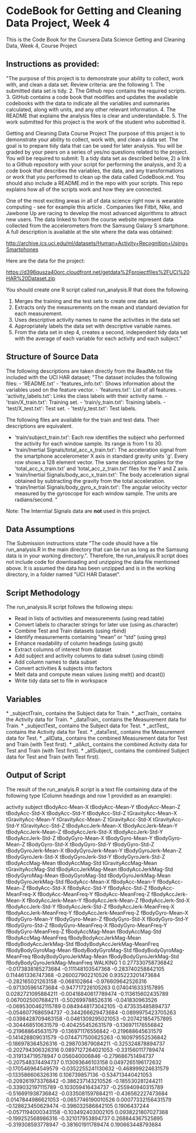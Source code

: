 <h1> CodeBook for Getting and Cleaning Data Project, Week 4 </h1>

This is the Code Book for the Coursera Data Science Getting and Cleaning Data, Week 4, Course Project

<h2>Instructions as provided:</h2>
"The purpose of this project is to demonstrate your ability to collect, work with, and clean a data set.
Review criteria: are the following 
1. The submitted data set is tidy.
2. The Github repo contains the required scripts.
3. GitHub contains a code book that modifies and updates the available codebooks with the data to indicate all the variables and summaries calculated, along with units, and any other relevant information.
4. The README that explains the analysis files is clear and understandable.
5. The work submitted for this project is the work of the student who submitted it.

Getting and Cleaning Data Course Project
The purpose of this project is to demonstrate your ability to collect, work with, and clean a data set. The goal is to prepare tidy data that can be used for later analysis. You will be graded by your peers on a series of yes/no questions related to the project. You will be required to submit: 1) a tidy data set as described below, 2) a link to a Github repository with your script for performing the analysis, and 3) a code book that describes the variables, the data, and any transformations or work that you performed to clean up the data called CodeBook.md. You should also include a README.md in the repo with your scripts. This repo explains how all of the scripts work and how they are connected.

One of the most exciting areas in all of data science right now is wearable computing - see for example this article . Companies like Fitbit, Nike, and Jawbone Up are racing to develop the most advanced algorithms to attract new users. The data linked to from the course website represent data collected from the accelerometers from the Samsung Galaxy S smartphone. A full description is available at the site where the data was obtained:

http://archive.ics.uci.edu/ml/datasets/Human+Activity+Recognition+Using+Smartphones

Here are the data for the project:

https://d396qusza40orc.cloudfront.net/getdata%2Fprojectfiles%2FUCI%20HAR%20Dataset.zip

You should create one R script called run_analysis.R that does the following.

1. Merges the training and the test sets to create one data set.
2. Extracts only the measurements on the mean and standard deviation for each measurement.
3. Uses descriptive activity names to name the activities in the data set
4. Appropriately labels the data set with descriptive variable names.
5. From the data set in step 4, creates a second, independent tidy data set with the average of each variable for each activity and each subject."

<h2> Structure of Source Data </h2>
The following descriptions are taken directly from the ReadMe.txt file included with the UCI HAR dataset;
"The dataset includes the following files:
- 'README.txt'
- 'features_info.txt': Shows information about the variables used on the feature vector.
- 'features.txt': List of all features.
- 'activity_labels.txt': Links the class labels with their activity name.
- 'train/X_train.txt': Training set.
- 'train/y_train.txt': Training labels.
- 'test/X_test.txt': Test set.
- 'test/y_test.txt': Test labels.

The following files are available for the train and test data. Their descriptions are equivalent. 

- 'train/subject_train.txt': Each row identifies the subject who performed the activity for each window sample. Its range is from 1 to 30. 
- 'train/Inertial Signals/total_acc_x_train.txt': The acceleration signal from the smartphone accelerometer X axis in standard gravity units 'g'. Every row shows a 128 element vector. The same description applies for the 'total_acc_x_train.txt' and 'total_acc_z_train.txt' files for the Y and Z axis. 
- 'train/Inertial Signals/body_acc_x_train.txt': The body acceleration signal obtained by subtracting the gravity from the total acceleration. 
- 'train/Inertial Signals/body_gyro_x_train.txt': The angular velocity vector measured by the gyroscope for each window sample. The units are radians/second. "

Note:  The Interntial Signals data are **not** used in this project.  

<h2>Data Assumptions</h2>

The Submission instructions state "The code should have a file run_analysis.R in the main directory that can be run as long as the Samsung data is in your working directory.".  Therefore, the run_analysis.R script does not include code for downloading and unzipping the data file mentioned above.  It is assumed the data has been unzipped and is in the working directory, in a folder named "UCI HAR Dataset". 

<h2> Script Methodology </h2>

The run_analysis.R script follows the following steps:

* Read in lists of activities and measurements (using read.table)
* Convert labels to character strings for later use (using as.character)
* Combine Test and Train datasets (using rbind)
* Identify measurements containing “mean” or “std” (using grep)
* Enhance readability of column headings (using gsub)
* Extract columns of interest from dataset 
* Add subject and activity columns to data subset (using cbind)
* Add column names to data subset
* Convert activities & subjects into factors
* Melt data and compute mean values (using melt() and dcast())
* Write tidy data set to file in workspace 

<h2> Variables </h2>
* _subjectTrain_ contains the Subject data for Train. 
* _actTrain_ contains the Activity data for Train. 
* _dataTrain_ contains the Measurement data for Train. 
* _subjectTest_ contains the Subject data for Test.
* _actTest_ contains the Activity data for Test.
* _dataTest_ contains the Measurement  data for Test. 
* _allData_ contains the combined Measurement data for Test and Train (with Test first).
* _allAct_ contains the combined Activity data for Test and Train (with Test first). 
* _allSubject_ contains the combined Subject data for Test and Train (with Test first). 

<h2>Output of Script </h2>
The result of the run_analyis.R script is a text file containing data of the following type (Column headings and row 1 provided as an example):

activity subject tBodyAcc-Mean-X tBodyAcc-Mean-Y tBodyAcc-Mean-Z tBodyAcc-Std-X tBodyAcc-Std-Y tBodyAcc-Std-Z tGravityAcc-Mean-X tGravityAcc-Mean-Y tGravityAcc-Mean-Z tGravityAcc-Std-X tGravityAcc-Std-Y tGravityAcc-Std-Z tBodyAccJerk-Mean-X tBodyAccJerk-Mean-Y tBodyAccJerk-Mean-Z tBodyAccJerk-Std-X tBodyAccJerk-Std-Y tBodyAccJerk-Std-Z tBodyGyro-Mean-X tBodyGyro-Mean-Y tBodyGyro-Mean-Z tBodyGyro-Std-X tBodyGyro-Std-Y tBodyGyro-Std-Z tBodyGyroJerk-Mean-X tBodyGyroJerk-Mean-Y tBodyGyroJerk-Mean-Z tBodyGyroJerk-Std-X tBodyGyroJerk-Std-Y tBodyGyroJerk-Std-Z tBodyAccMag-Mean tBodyAccMag-Std tGravityAccMag-Mean tGravityAccMag-Std tBodyAccJerkMag-Mean tBodyAccJerkMag-Std tBodyGyroMag-Mean tBodyGyroMag-Std tBodyGyroJerkMag-Mean tBodyGyroJerkMag-Std fBodyAcc-Mean-X fBodyAcc-Mean-Y fBodyAcc-Mean-Z fBodyAcc-Std-X fBodyAcc-Std-Y fBodyAcc-Std-Z fBodyAcc-MeanFreq-X fBodyAcc-MeanFreq-Y fBodyAcc-MeanFreq-Z fBodyAccJerk-Mean-X fBodyAccJerk-Mean-Y fBodyAccJerk-Mean-Z fBodyAccJerk-Std-X fBodyAccJerk-Std-Y fBodyAccJerk-Std-Z fBodyAccJerk-MeanFreq-X fBodyAccJerk-MeanFreq-Y fBodyAccJerk-MeanFreq-Z fBodyGyro-Mean-X fBodyGyro-Mean-Y fBodyGyro-Mean-Z fBodyGyro-Std-X fBodyGyro-Std-Y fBodyGyro-Std-Z fBodyGyro-MeanFreq-X fBodyGyro-MeanFreq-Y fBodyGyro-MeanFreq-Z fBodyAccMag-Mean fBodyAccMag-Std fBodyAccMag-MeanFreq fBodyBodyAccJerkMag-Mean fBodyBodyAccJerkMag-Std fBodyBodyAccJerkMag-MeanFreq fBodyBodyGyroMag-Mean fBodyBodyGyroMag-Std fBodyBodyGyroMag-MeanFreq fBodyBodyGyroJerkMag-Mean fBodyBodyGyroJerkMag-Std fBodyBodyGyroJerkMag-MeanFreq
WALKING 1 0.277330758736842 -0.0173838185273684 -0.111148103547368 -0.283740258842105 0.114461336747368 -0.260027902210526 0.935223201473684 -0.282165021263158 -0.068102864 -0.976609642526316 -0.971305961473684 -0.947717226105263 0.0740416333157895 0.0282721095884211 -0.00416840617789474 -0.113615602435789 0.0670025007684211 -0.502699788526316 -0.041830963526 -0.0695300462115789 0.0849448173042105 -0.473535485894737 -0.0546077686594737 -0.344266629473684 -0.0899975423705263 -0.0398428709463158 -0.0461309295021053 -0.207421854757895 -0.304468510631579 -0.404255452631579 -0.136971176556842 -0.219688645631579 -0.136971176556842 -0.219688645631579 -0.141428809031579 -0.0744717500625263 -0.160979552536842 -0.186978364526316 -0.298703679084211 -0.325324878894737 -0.202794306326316 0.0897127264021053 -0.331560117789474 -0.319134719578947 0.056040006846 -0.279686751494737 -0.207548374494737 0.113093646103158 0.0497265196172632 -0.170546964549579 -0.0352255241130632 -0.468999224631579 -0.133586606326316 0.106739857136 -0.534713440421053 -0.209261973376842 -0.386237143210526 -0.185530281244211 -0.339032197115789 -0.103059416434737 -0.255940940315789 -0.516691938736842 -0.0335081597884211 -0.436562227473684 0.0147844986621053 -0.0657746190010526 0.00077332156431579 -0.128623450629474 -0.398032586842105 0.1906437244 -0.0571194000343158 -0.103492403002105 0.0938221807027368 -0.199252568986316 -0.321017953894737 0.268844367525895 -0.319308593778947 -0.381601911789474 0.190663448793684

